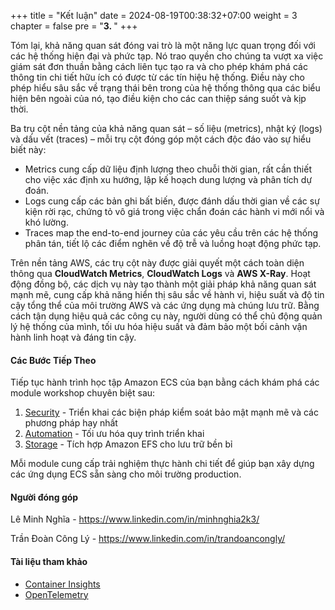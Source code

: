 +++
title = "Kết luận"
date = 2024-08-19T00:38:32+07:00
weight = 3
chapter = false
pre = "<b>3. </b>"
+++

Tóm lại, khả năng quan sát đóng vai trò là một năng lực quan trọng đối với các hệ thống hiện đại và phức tạp. Nó trao quyền cho chúng ta vượt xa việc giám sát đơn thuần bằng cách liên tục tạo ra và cho phép khám phá các thông tin chi tiết hữu ích có được từ các tín hiệu hệ thống. Điều này cho phép hiểu sâu sắc về trạng thái bên trong của hệ thống thông qua các biểu hiện bên ngoài của nó, tạo điều kiện cho các can thiệp sáng suốt và kịp thời.

Ba trụ cột nền tảng của khả năng quan sát – số liệu (metrics), nhật ký (logs) và dấu vết (traces) – mỗi trụ cột đóng góp một cách độc đáo vào sự hiểu biết này:

- Metrics cung cấp dữ liệu định lượng theo chuỗi thời gian, rất cần thiết cho việc xác định xu hướng, lập kế hoạch dung lượng và phân tích dự đoán.
- Logs cung cấp các bản ghi bất biến, được đánh dấu thời gian về các sự kiện rời rạc, chứng tỏ vô giá trong việc chẩn đoán các hành vi mới nổi và khó lường.
- Traces map the end-to-end journey của các yêu cầu trên các hệ thống phân tán, tiết lộ các điểm nghẽn về độ trễ và luồng hoạt động phức tạp.

Trên nền tảng AWS, các trụ cột này được giải quyết một cách toàn diện thông qua **CloudWatch Metrics**, **CloudWatch Logs** và **AWS X-Ray**. Hoạt động đồng bộ, các dịch vụ này tạo thành một giải pháp khả năng quan sát mạnh mẽ, cung cấp khả năng hiển thị sâu sắc về hành vi, hiệu suất và độ tin cậy tổng thể của môi trường AWS và các ứng dụng mà chúng lưu trữ. Bằng cách tận dụng hiệu quả các công cụ này, người dùng có thể chủ động quản lý hệ thống của mình, tối ưu hóa hiệu suất và đảm bảo một bối cảnh vận hành linh hoạt và đáng tin cậy.

#### Các Bước Tiếp Theo

Tiếp tục hành trình học tập Amazon ECS của bạn bằng cách khám phá các module workshop chuyên biệt sau:

1. [Security](https://aws-fcj-ecs-workshop.github.io/Amazon-ECS-Immersion-Day/security/) - Triển khai các biện pháp kiểm soát bảo mật mạnh mẽ và các phương pháp hay nhất
2. [Automation](https://aws-fcj-ecs-workshop.github.io/Amazon-ECS-Immersion-Day/automation/) - Tối ưu hóa quy trình triển khai
3. [Storage](https://aws-fcj-ecs-workshop.github.io/Amazon-ECS-Immersion-Day/storage) - Tích hợp Amazon EFS cho lưu trữ bền bỉ

Mỗi module cung cấp trải nghiệm thực hành chi tiết để giúp bạn xây dựng các ứng dụng ECS sẵn sàng cho môi trường production.

#### Người đóng góp

Lê Minh Nghĩa - https://www.linkedin.com/in/minhnghia2k3/

Trần Đoàn Công Lý - https://www.linkedin.com/in/trandoancongly/

#### Tài liệu tham khảo

- [Container Insights](https://catalog.workshops.aws/ecs-immersion-day/en-US/50-observability/container-insights)
- [OpenTelemetry](https://catalog.workshops.aws/ecs-immersion-day/en-US/50-observability/open-telemetry)
